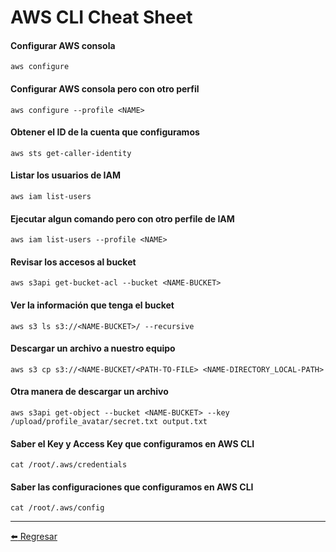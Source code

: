 # AWS CLI Cheat Sheet

#### Configurar AWS consola
```
aws configure
```

#### Configurar AWS consola pero con otro perfil
```
aws configure --profile <NAME>
```

#### Obtener el ID de la cuenta que configuramos
```
aws sts get-caller-identity
```

#### Listar los usuarios de IAM
```
aws iam list-users
```

#### Ejecutar algun comando pero con otro perfile de IAM
```
aws iam list-users --profile <NAME>
```

#### Revisar los accesos al bucket
```
aws s3api get-bucket-acl --bucket <NAME-BUCKET>
```

#### Ver la información que tenga el bucket
```
aws s3 ls s3://<NAME-BUCKET>/ --recursive
```

#### Descargar un archivo a nuestro equipo
```
aws s3 cp s3://<NAME-BUCKET/<PATH-TO-FILE> <NAME-DIRECTORY_LOCAL-PATH>
```

#### Otra manera de descargar un archivo
```
aws s3api get-object --bucket <NAME-BUCKET> --key /upload/profile_avatar/secret.txt output.txt
```

#### Saber el Key y Access Key que configuramos en AWS CLI
```
cat /root/.aws/credentials
```

#### Saber las configuraciones que configuramos en AWS CLI
```
cat /root/.aws/config
```

---

[:arrow_left: Regresar](https://github.com/m4lal0/cheatsheets)